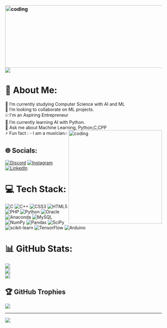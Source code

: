 ### <img align="right" alt="coding" width="1200"  height="200" src="https://mir-s3-cdn-cf.behance.net/project_modules/fs/475eb095746151.5e9ecde695f7a.gif">

# ![](https://quotes-github-readme.vercel.app/api?type=horizontal&theme=radical)
# 💫 About Me:
🔭 I’m currently studying Computer Science with AI and ML<br>👯 I’m looking to collaborate on ML projects.<br>💹I'm an Aspiring Entrepreneur<br>🌱 I’m currently learning AI with Python.<br>💬 Ask me about Machine Learning, Python,C,CPP<br>⚡ Fun fact : - I am a musician🎶
<img align="right" alt="coding" width="300" src="https://camo.githubusercontent.com/cae12fddd9d6982901d82580bdf321d81fb299141098ca1c2d4891870827bf17/68747470733a2f2f6d69726f2e6d656469756d2e636f6d2f6d61782f313336302f302a37513379765349765f7430696f4a2d5a2e676966">

## 🌐 Socials:
[![Discord](https://img.shields.io/badge/Discord-%237289DA.svg?logo=discord&logoColor=white)](https://discord.gg/DestructorAMAN) [![Instagram](https://img.shields.io/badge/Instagram-%23E4405F.svg?logo=Instagram&logoColor=white)](https://instagram.com/amanraj__619) [![LinkedIn](https://img.shields.io/badge/LinkedIn-%230077B5.svg?logo=linkedin&logoColor=white)](https://www.linkedin.com/in/aman-raj-sharma-1157b2119/) 

# 💻 Tech Stack:
![C](https://img.shields.io/badge/c-%2300599C.svg?style=for-the-badge&logo=c&logoColor=white) ![C++](https://img.shields.io/badge/c++-%2300599C.svg?style=for-the-badge&logo=c%2B%2B&logoColor=white) ![CSS3](https://img.shields.io/badge/css3-%231572B6.svg?style=for-the-badge&logo=css3&logoColor=white) ![HTML5](https://img.shields.io/badge/html5-%23E34F26.svg?style=for-the-badge&logo=html5&logoColor=white) ![PHP](https://img.shields.io/badge/php-%23777BB4.svg?style=for-the-badge&logo=php&logoColor=white) ![Python](https://img.shields.io/badge/python-3670A0?style=for-the-badge&logo=python&logoColor=ffdd54) ![Oracle](https://img.shields.io/badge/Oracle-F80000?style=for-the-badge&logo=oracle&logoColor=white) ![Anaconda](https://img.shields.io/badge/Anaconda-%2344A833.svg?style=for-the-badge&logo=anaconda&logoColor=white) ![MySQL](https://img.shields.io/badge/mysql-%2300f.svg?style=for-the-badge&logo=mysql&logoColor=white) ![NumPy](https://img.shields.io/badge/numpy-%23013243.svg?style=for-the-badge&logo=numpy&logoColor=white) ![Pandas](https://img.shields.io/badge/pandas-%23150458.svg?style=for-the-badge&logo=pandas&logoColor=white) ![SciPy](https://img.shields.io/badge/SciPy-%230C55A5.svg?style=for-the-badge&logo=scipy&logoColor=%white) ![scikit-learn](https://img.shields.io/badge/scikit--learn-%23F7931E.svg?style=for-the-badge&logo=scikit-learn&logoColor=white) ![TensorFlow](https://img.shields.io/badge/TensorFlow-%23FF6F00.svg?style=for-the-badge&logo=TensorFlow&logoColor=white) ![Arduino](https://img.shields.io/badge/-Arduino-00979D?style=for-the-badge&logo=Arduino&logoColor=white)
# 📊 GitHub Stats:
![](https://github-readme-stats-sigma-five.vercel.app/api?username=DestructorAMAN&theme=dark&hide_border=false&include_all_commits=true&count_private=false)<br/>
![](https://github-readme-streak-stats.herokuapp.com/?user=DestructorAMAN&theme=dark&hide_border=false)<br/>
![](https://github-readme-stats-sigma-five.vercel.app/api/top-langs/?username=DestructorAMAN&theme=dark&hide_border=false&include_all_commits=true&count_private=false&layout=compact)

## 🏆 GitHub Trophies
![](https://github-profile-trophy.vercel.app/?username=DestructorAMAN&theme=radical&no-frame=false&no-bg=true&margin-w=4)

---
[![](https://visitcount.itsvg.in/api?id=DestructorAMAN&icon=0&color=0)](https://visitcount.itsvg.in)

<!-- Proudly created with GPRM ( https://gprm.itsvg.in ) -->
